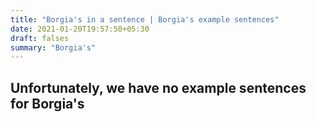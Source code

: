 ```yaml
---
title: "Borgia's in a sentence | Borgia's example sentences"
date: 2021-01-20T19:57:50+05:30
draft: falses
summary: "Borgia's"
---
```

## Unfortunately, we have no example sentences for Borgia's                 

